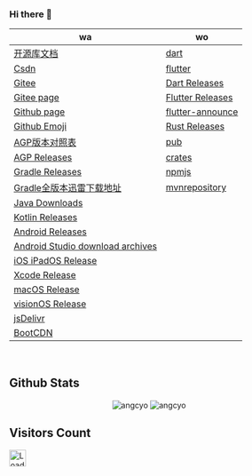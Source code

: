 <!-- <img align="right" width="50%"
    src="https://github-readme-stats.vercel.app/api?username=angcyo&show_icons=true&include_all_commits=true"
    alt="angcyo" style="margin-top:100%" /> -->

### Hi there 👋

|wa|wo|
|--|--|
| [开源库文档](https://angcyo.gitee.io/doc)                                                                          | [dart](https://dart.dev/)
| [Csdn](https://angcyo.blog.csdn.net)                                                                             | [flutter](https://flutter.dev/)
| [Gitee](https://gitee.com/angcyo)                                                                                | [Dart Releases](https://github.com/dart-lang/sdk/tags)
| [Gitee page](https://angcyo.gitee.io/)                                                                           | [Flutter Releases](https://github.com/flutter/flutter/tags)
| [Github page](https://angcyo.github.io/)                                                                         | [flutter-announce](https://groups.google.com/g/flutter-announce)
| [Github Emoji](https://www.webfx.com/tools/emoji-cheat-sheet/)                                                    | [Rust Releases](https://github.com/rust-lang/rust/tags) 
| [AGP版本对照表](https://developer.android.google.cn/studio/releases/gradle-plugin?hl=zh_cn#updating-gradle)         | [pub](https://pub.dev/)
| [AGP Releases](https://mvnrepository.com/artifact/com.android.application/com.android.application.gradle.plugin)   | [crates](https://crates.io/)  
| [Gradle Releases](https://gradle.org/releases/)                                                                    | [npmjs](https://www.npmjs.com/)
| [Gradle全版本迅雷下载地址](https://angcyo.blog.csdn.net/article/details/78357512#Gradle_376)                          | [mvnrepository](https://mvnrepository.com/)
| [Java Downloads](https://www.oracle.com/hk/java/technologies/downloads/)
| [Kotlin Releases](https://github.com/JetBrains/kotlin/tags)
| [Android Releases](https://developer.android.com/about/versions)
| [Android Studio download archives](https://developer.android.com/studio/archive)
| [iOS iPadOS Release](https://developer.apple.com/documentation/ios-ipados-release-notes)
| [Xcode Release](https://developer.apple.com/documentation/xcode-release-notes)
| [macOS Release](https://developer.apple.com/documentation/macos-release-notes/)
| [visionOS Release](https://developer.apple.com/documentation/visionos-release-notes)
| [jsDelivr](https://www.jsdelivr.com/)
| [BootCDN](https://www.bootcdn.cn/)

<!--
<div>
  <a href="https://github.com/angcyo">
   <img align="center" src="https://github-readme-stats.vercel.app/api?username=angcyo&show_icons=true&include_all_commits=true" alt="angcyo" />
  </a>
</div>
-->

<br />

## Github Stats  

<div align="center">
  <img src="https://github-readme-stats.vercel.app/api?username=angcyo&show_icons=true&include_all_commits=true&count_private=true&hide_border=true" align="center" alt="angcyo" />
  <img src="https://github-readme-stats.vercel.app/api/top-langs/?username=angcyo&hide_border=true" align="center" alt="angcyo" />
</div>  


## Visitors Count
<img height="30px" src = "https://profile-counter.glitch.me/angcyo/count.svg" alt ="Loading">

<!--
**angcyo/angcyo** is a ✨ _special_ ✨ repository because its `README.md` (this file) appears on your GitHub profile.

Here are some ideas to get you started:

- 🔭 I’m currently working on ...
- 🌱 I’m currently learning ...
- 👯 I’m looking to collaborate on ...
- 🤔 I’m looking for help with ...
- 💬 Ask me about ...
- 📫 How to reach me: ...
- 😄 Pronouns: ...
- ⚡ Fun fact: ...
-->
